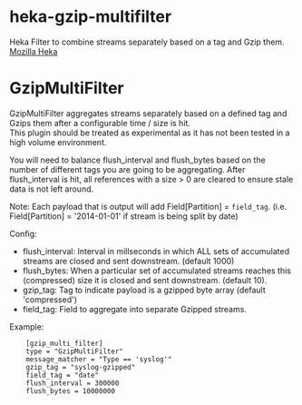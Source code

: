 heka-gzip-multifilter
=========
Heka Filter to combine streams separately based on a tag and Gzip them. [Mozilla Heka](http://hekad.readthedocs.org/)

GzipMultiFilter
==========
GzipMultiFilter aggregates streams separately based on a defined tag and Gzips them after a configurable time / size is hit.  
This plugin should be treated as experimental as it has not been tested in a high volume environment.  

You will need to balance flush_interval and flush_bytes based on the number of different tags you are going to be aggregating.  After flush_interval is hit, all references with a size > 0 are cleared to ensure stale data is not left around.  

Note: Each payload that is output will add Field[Partition] = `field_tag`.  (i.e. Field[Partition] = '2014-01-01' if stream is being split by date) 

Config:
- flush_interval: Interval in millseconds in which ALL sets of accumulated streams are closed and sent downstream. (default 1000)
- flush_bytes: When a particular set of accumulated streams reaches this (compressed) size it is closed and sent downstream. (default 10). 
- gzip_tag: Tag to indicate payload is a gzipped byte array (default 'compressed') 
- field_tag: Field to aggregate into separate Gzipped streams. 

Example:

        [gzip_multi_filter]
        type = "GzipMultiFilter"
        message_matcher = "Type == 'syslog'"
        gzip_tag = "syslog-gzipped"
        field_tag = "date" 
        flush_interval = 300000 
        flush_bytes = 10000000


